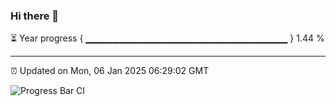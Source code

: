### Hi there 👋

⏳ Year progress { ▁▁▁▁▁▁▁▁▁▁▁▁▁▁▁▁▁▁▁▁▁▁▁▁▁▁▁▁▁▁ } 1.44 %

---

⏰ Updated on Mon, 06 Jan 2025 06:29:02 GMT

![Progress Bar CI](https://github.com/liununu/liununu/workflows/Progress%20Bar%20CI/badge.svg)
